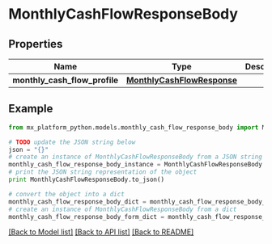 # MonthlyCashFlowResponseBody


## Properties
Name | Type | Description | Notes
------------ | ------------- | ------------- | -------------
**monthly_cash_flow_profile** | [**MonthlyCashFlowResponse**](MonthlyCashFlowResponse.md) |  | [optional] 

## Example

```python
from mx_platform_python.models.monthly_cash_flow_response_body import MonthlyCashFlowResponseBody

# TODO update the JSON string below
json = "{}"
# create an instance of MonthlyCashFlowResponseBody from a JSON string
monthly_cash_flow_response_body_instance = MonthlyCashFlowResponseBody.from_json(json)
# print the JSON string representation of the object
print MonthlyCashFlowResponseBody.to_json()

# convert the object into a dict
monthly_cash_flow_response_body_dict = monthly_cash_flow_response_body_instance.to_dict()
# create an instance of MonthlyCashFlowResponseBody from a dict
monthly_cash_flow_response_body_form_dict = monthly_cash_flow_response_body.from_dict(monthly_cash_flow_response_body_dict)
```
[[Back to Model list]](../README.md#documentation-for-models) [[Back to API list]](../README.md#documentation-for-api-endpoints) [[Back to README]](../README.md)


